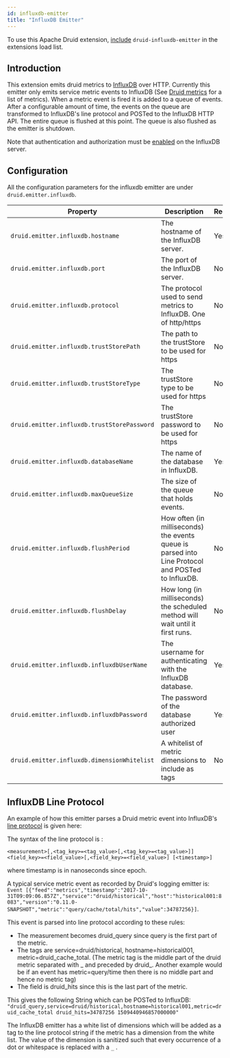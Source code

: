 ```yaml
---
id: influxdb-emitter
title: "InfluxDB Emitter"
---
```


<!--
  ~ Licensed to the Apache Software Foundation (ASF) under one
  ~ or more contributor license agreements.  See the NOTICE file
  ~ distributed with this work for additional information
  ~ regarding copyright ownership.  The ASF licenses this file
  ~ to you under the Apache License, Version 2.0 (the
  ~ "License"); you may not use this file except in compliance
  ~ with the License.  You may obtain a copy of the License at
  ~
  ~   http://www.apache.org/licenses/LICENSE-2.0
  ~
  ~ Unless required by applicable law or agreed to in writing,
  ~ software distributed under the License is distributed on an
  ~ "AS IS" BASIS, WITHOUT WARRANTIES OR CONDITIONS OF ANY
  ~ KIND, either express or implied.  See the License for the
  ~ specific language governing permissions and limitations
  ~ under the License.
  -->


To use this Apache Druid extension, [include](../../development/extensions.md#loading-extensions) `druid-influxdb-emitter` in the extensions load list.

## Introduction

This extension emits druid metrics to [InfluxDB](https://www.influxdata.com/time-series-platform/influxdb/) over HTTP. Currently this emitter only emits service metric events to InfluxDB (See [Druid metrics](../../operations/metrics.md) for a list of metrics).
When a metric event is fired it is added to a queue of events. After a configurable amount of time, the events on the queue are transformed to InfluxDB's line protocol
and POSTed to the InfluxDB HTTP API. The entire queue is flushed at this point. The queue is also flushed as the emitter is shutdown.

Note that authentication and authorization must be [enabled](https://docs.influxdata.com/influxdb/v1.7/administration/authentication_and_authorization/) on the InfluxDB server.

## Configuration

All the configuration parameters for the influxdb emitter are under `druid.emitter.influxdb`.

|Property|Description|Required?|Default|
|--------|-----------|---------|-------|
|`druid.emitter.influxdb.hostname`|The hostname of the InfluxDB server.|Yes|N/A|
|`druid.emitter.influxdb.port`|The port of the InfluxDB server.|No|8086|
|`druid.emitter.influxdb.protocol`|The protocol used to send metrics to InfluxDB. One of http/https|No|http|
|`druid.emitter.influxdb.trustStorePath`|The path to the trustStore to be used for https|No|none|
|`druid.emitter.influxdb.trustStoreType`|The trustStore type to be used for https|No|`jks`|
|`druid.emitter.influxdb.trustStorePassword`|The trustStore password to be used for https|No|none|
|`druid.emitter.influxdb.databaseName`|The name of the database in InfluxDB.|Yes|N/A|
|`druid.emitter.influxdb.maxQueueSize`|The size of the queue that holds events.|No|Integer.MAX_VALUE(=2^31-1)|
|`druid.emitter.influxdb.flushPeriod`|How often (in milliseconds) the events queue is parsed into Line Protocol and POSTed to InfluxDB.|No|60000|
|`druid.emitter.influxdb.flushDelay`|How long (in milliseconds) the scheduled method will wait until it first runs.|No|60000|
|`druid.emitter.influxdb.influxdbUserName`|The username for authenticating with the InfluxDB database.|Yes|N/A|
|`druid.emitter.influxdb.influxdbPassword`|The password of the database authorized user|Yes|N/A|
|`druid.emitter.influxdb.dimensionWhitelist`|A whitelist of metric dimensions to include as tags|No|`["dataSource","type","numMetrics","numDimensions","threshold","dimension","taskType","taskStatus","tier"]`|

## InfluxDB Line Protocol

An example of how this emitter parses a Druid metric event into InfluxDB's [line protocol](https://docs.influxdata.com/influxdb/v1.7/write_protocols/line_protocol_reference/) is given here:

The syntax of the line protocol is :

`<measurement>[,<tag_key>=<tag_value>[,<tag_key>=<tag_value>]] <field_key>=<field_value>[,<field_key>=<field_value>] [<timestamp>]`

where timestamp is in nanoseconds since epoch.

A typical service metric event as recorded by Druid's logging emitter is: `Event [{"feed":"metrics","timestamp":"2017-10-31T09:09:06.857Z","service":"druid/historical","host":"historical001:8083","version":"0.11.0-SNAPSHOT","metric":"query/cache/total/hits","value":34787256}]`.

This event is parsed into line protocol according to these rules:

* The measurement becomes druid_query since query is the first part of the metric.
* The tags are service=druid/historical, hostname=historical001, metric=druid_cache_total. (The metric tag is the middle part of the druid metric separated with _ and preceded by druid_. Another example would be if an event has metric=query/time then there is no middle part and hence no metric tag)
* The field is druid_hits since this is the last part of the metric.

This gives the following String which can be POSTed to InfluxDB: `"druid_query,service=druid/historical,hostname=historical001,metric=druid_cache_total druid_hits=34787256 1509440946857000000"`

The InfluxDB emitter has a white list of dimensions
which will be added as a tag to the line protocol string if the metric has a dimension from the white list.
The value of the dimension is sanitized such that every occurrence of a dot or whitespace is replaced with a `_` .
